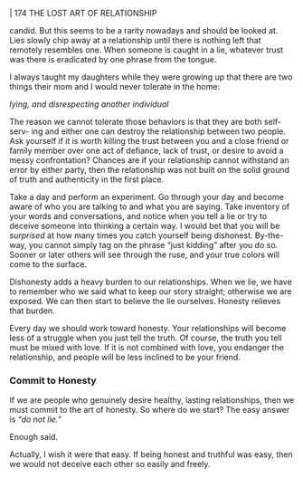 | 174 THE LOST ART OF RELATIONSHIP

candid. But this seems to be a rarity nowadays and should be looked at. Lies slowly
chip away at a relationship until there is nothing left that remotely resembles one.
When someone is caught in a lie, whatever trust was there is eradicated by one
phrase from the tongue.

I always taught my daughters while they were growing up that there are two
things their mom and I would never tolerate in the home:

_lying, and
disrespecting another individual_

The reason we cannot tolerate those behaviors is that they are both self-serv-
ing and either one can destroy the relationship between two people. Ask yourself
if it is worth killing the trust between you and a close friend or family member
over one act of defiance, lack of trust, or desire to avoid a messy confrontation?
Chances are if your relationship cannot withstand an error by either party, then
the relationship was not built on the solid ground of truth and authenticity in the
first place.

Take a day and perform an experiment. Go through your day and become
aware of who you are talking to and what you are saying. Take inventory of your
words and conversations, and notice when you tell a lie or try to deceive someone
into thinking a certain way. I would bet that you will be _surprised_ at how many
times you catch yourself being dishonest. By-the-way, you cannot simply tag on
the phrase “just kidding” after you do so. Sooner or later others will see through
the ruse, and your true colors will come to the surface.

Dishonesty adds a heavy burden to our relationships. When we lie, we have to
remember who we said what to keep our story straight; otherwise we are exposed.
We can then start to believe the lie ourselves. Honesty relieves that burden.

Every day we should work toward honesty. Your relationships will become
less of a struggle when you just tell the truth. Of course, the truth you tell must be
mixed with love. If it is not combined with love, you endanger the relationship,
and people will be less inclined to be your friend.

### Commit to Honesty

If we are people who genuinely desire healthy, lasting relationships, then
we must commit to the art of honesty. So where do we start? The easy answer
is _“do not lie.”_

Enough said.

Actually, I wish it were that easy. If being honest and truthful was easy, then
we would not deceive each other so easily and freely.